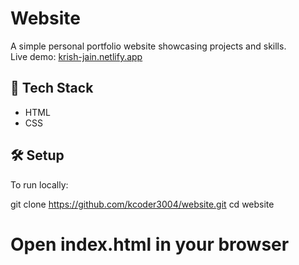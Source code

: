 # Website

A simple personal portfolio website showcasing projects and skills.  
Live demo: [krish-jain.netlify.app](https://krish-jain.netlify.app)

## 🚀 Tech Stack

- HTML
- CSS


## 🛠️ Setup

To run locally:

git clone https://github.com/kcoder3004/website.git
cd website
# Open index.html in your browser



